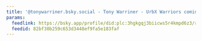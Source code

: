 ```yaml
---
title: '@tonywarriner.bsky.social - Tony Warriner - UrbX Warriors coming soon...'
params:
  feedlink: https://bsky.app/profile/did:plc:3hgkgqj3biicws5r4kmpd6z3/rss
  feedid: 82bf30b259c653d3448ef9fa5e183faf
---
```

